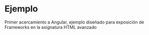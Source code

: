 # Ejemplo

Primer acercamiento a Angular, ejemplo diseñado para exposición de Frameworks en la asignatura HTML avanzado
